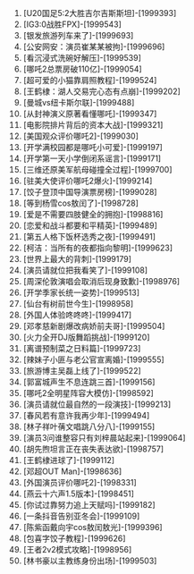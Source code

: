 
1. [U20国足5:2大胜吉尔吉斯斯坦]-[1999393]
1. [IG3:0战胜FPX]-[1999543]
1. [银发旅游列车来了]-[1999693]
1. [公安网安：演员崔某某被拘]-[1999696]
1. [看沉浸式洗碗好解压]-[1999539]
1. [哪吒2总票房破110亿]-[1999054]
1. [超可爱的小猫靠肩照教程]-[1999524]
1. [王鹤棣：湖人交易完心态有点崩]-[1999202]
1. [曼城vs纽卡斯尔联]-[1999488]
1. [从封神演义原著看懂哪吒]-[1999347]
1. [电影院排片背后的资本大战]-[1999321]
1. [美国观众评价哪吒2]-[1999030]
1. [开学满校园都是哪吒小可爱]-[1999197]
1. [开学第一天小学倒闭系谣言]-[1999171]
1. [三维还原美军航母碰撞全过程]-[1999700]
1. [驻美大使评价哪吒2爆火]-[1999214]
1. [饺子登顶中国导演票房榜]-[1999028]
1. [等到杨雪cos敖闰了]-[1998728]
1. [爱是不需要四肢健全的拥抱]-[1998816]
1. [恋爱和战斗都要和平精英]-[1999489]
1. [第五人格下饭杯选秀之夜]-[1999491]
1. [柯洁：当所有的夜都指向黎明]-[1999623]
1. [世界上最大的背刺]-[1999179]
1. [演员请就位把我看笑了]-[1999108]
1. [周深伦敦演唱会取消后现身致歉]-[1998976]
1. [开学季家长统一姿势]-[1999513]
1. [仙台有树前世今生]-[1998958]
1. [外国人体验咚咚咚]-[1999417]
1. [邓孝慈新剧爆改病娇前夫哥]-[1999504]
1. [火力全开DJ版舞蹈挑战]-[1999120]
1. [离谱预制菜之日料篇]-[1999723]
1. [辣妹子小匪与老公官宣离婚]-[1999555]
1. [旅游博主吴磊上线了]-[1999522]
1. [郭富城声生不息连跳三首]-[1999156]
1. [哪吒2全明星阵容大模仿]-[1998592]
1. [演员请就位最自然的一段演技]-[1999213]
1. [春风若有意许我再少年]-[1999494]
1. [林子祥叶蒨文唱跳八分八]-[1999155]
1. [演员3问谁整容只有刘梓晨站起来]-[1999064]
1. [胡先煦坦言正在丧失表达欲]-[1998757]
1. [王鹤棣进球了]-[1999112]
1. [邓超OUT Man]-[1998636]
1. [外国演员评价哪吒2]-[1998331]
1. [燕云十六声1.5版本]-[1998451]
1. [你试过靠努力追上天赋吗]-[1999182]
1. [一条抖音告别亚冬会]-[1999109]
1. [陈紫函戴向宇cos敖闰敖光]-[1999396]
1. [包喜字饺子教程]-[1999626]
1. [王者2v2模式攻略]-[1998956]
1. [林书豪以主教练身份出场]-[1999503]